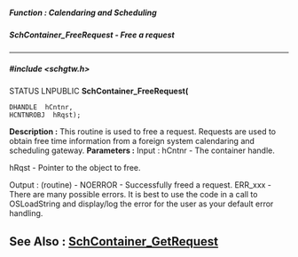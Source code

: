 ##### Function : Calendaring and Scheduling
##### SchContainer_FreeRequest - Free a request
---
##### #include <schgtw.h>
STATUS LNPUBLIC **SchContainer_FreeRequest(**

	DHANDLE  hCntnr,
	HCNTNROBJ  hRqst);
**Description :**
This routine is used to free a request. Requests are used to obtain free time 
information from a foreign system calendaring and scheduling gateway.
**Parameters :**
Input :
hCntnr  -  The container handle.

hRqst  -  Pointer to the object to free.

Output :
(routine)  -  NOERROR - Successfully freed a request.
ERR_xxx - There are many possible errors. It is best to use the code in a call to OSLoadString and display/log the error for the user as your default error handling.



**See Also :**
[SchContainer_GetRequest](D:/md_files/SchContainer_GetRequest.md)
---
